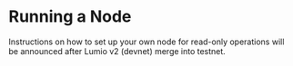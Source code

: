 # Running a Node

Instructions on how to set up your own node for read-only operations will be announced after Lumio v2 (devnet) merge into testnet.
